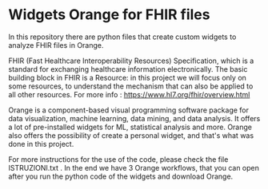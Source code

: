 # Widgets Orange for FHIR files
In this repository there are python files that create custom widgets to analyze FHIR files in Orange.

FHIR (Fast Healthcare Interoperability Resources) Specification, which is a standard for exchanging healthcare information electronically. The basic building block in FHIR is a Resource:
in this project we will focus only on some resources, to understand the mechanism that can also be applied to all other resources. For more info : https://www.hl7.org/fhir/overview.html

Orange is a component-based visual programming software package for data visualization, machine learning, data mining, and data analysis. It offers a lot of pre-installed widgets
for ML, statistical analysis and more. Orange also offers the possibility of create a personal widget, and that's what was done in this project.

For more instructions for the use of the code, please check the file ISTRUZIONI.txt .
In the end we have 3 Orange workflows, that you can open after you run the python code of the widgets and download Orange. 
